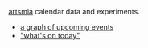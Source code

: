 [artsmia](http://artsmia.org) calendar data and experiments.

* [a graph of upcoming events](http://artsmia.github.io/calendar/graph/)
* ["what's on today"](http://artsmia.github.io/calendar/today/)
